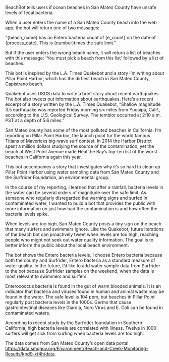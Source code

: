 BeachBot tells users if ocean beaches in San Mateo County have unsafe levels of fecal bacteria.  

When a user enters the name of a San Mateo County beach into the web app, the bot will return one of two messages: 

“{beach_name} has an Entero bacteria count of {e_count} on the date of {process_date}. This is {number}times the safe limit.” 

But if the user enters the wrong beach name, it will return a list of beaches with this message: 'You must pick a beach from this list' followed by a list of beaches. 

This bot is inspired by the L.A. Times Quakebot and a story I’m writing about Pillar Point Harbor, which has the dirtiest beach in San Mateo County, Capistrano beach. 

Quakebot uses USGS data to write a brief story about recent earthquakes. The bot also tweets out information about earthquakes. Here’s a recent excerpt of a story written by the L.A. Times Quakebot, “Shallow magnitude 3.5 earthquake was reported Friday morning six miles from Yucaipa, Calif., according to the U.S. Geological Survey. The temblor occurred at 2:10 a.m. PST at a depth of 5.6 miles.”

San Mateo county has some of the most polluted beaches in California. I’m reporting on Pillar Point Harbor, the launch point for the world famous Titians of Mavericks big-wave surf contest. In 2014 the Harbor District spent a million dollars studying the source of the contamination, yet the beach at West Point Avenue made Heal the Bay’s top-ten list of the worst beaches in California again this year. 

This bot accompanies a story that investigates why it’s so hard to clean up Pillar Point Harbor using water sampling data from San Mateo County and the Surfrider Foundation, an environmental group. 

In the course of my reporting, I learned that after a rainfall, bacteria levels in the water can be several orders of magnitude over the safe limit. As someone who regularly disregarded the warning signs and surfed in contaminated water, I wanted to build a bot that provides the public with more information on just how bad the contamination is and how often the bacteria levels spike. 

When levels are too high, San Mateo County posts a tiny sign on the beach that many surfers and swimmers ignore. 
Like the Quakebot, future iterations of the beach bot can proactively tweet when levels are too high, reaching people who might not seek out water quality information. The goal is to better inform the public about the local beach environment. 

The bot shows the Entero bacteria levels. I choose Entero bacteria because both the county and Surfrider, Entero bacteria as a standard measure of water quality. In the future, I’d like to add water sample data from Surfrider to the bot because Surfrider samples on the weekend, when the data is most relevant to swimmers and surfers. 

Enterococcus bacteria is found in the gut of warm blooded animals. It is an indicator that bacteria and viruses found in human and animal waste may be found in the water. The safe level is 104 ppm, but beaches in Pillar Point regularly post bacteria levels in the 1000s. Germs that cause gastrointestinal diseases like Giardia, Noro Virus and E. Coli can be found in contaminated waters. 

According to recent study by the Surfrider foundation in Southern California, high bacteria levels are correlated with illness. Twelve in 1000 surfers will get sick from surfing when bacteria levels are too high.   

The data comes from San Mateo County’s open data portal https://data.smcgov.org/Environment/Beach-and-Creek-Monitoring-Results/kpd9-xf4h/data.  

